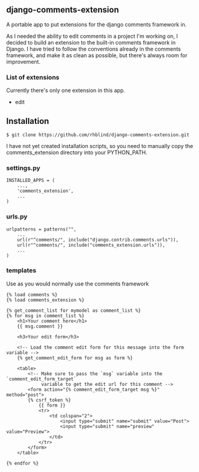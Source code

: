 ## django-comments-extension ##

A portable app to put extensions for the django comments framework in.


As I needed the ability to edit comments in a project I'm working on, I decided to build an extension to the built-in 
comments framework in Django. I have tried to follow the conventions already in the comments framework, and make it
as clean as possible, but there's always room for improvement.

### List of extensions ###
Currently there's only one extension in this app.

* edit

## Installation ##

    $ git clone https://github.com/rhblind/django-comments-extension.git

I have not yet created installation scripts, so you need to manually copy the comments_extension directory into your
PYTHON_PATH.

### settings.py ###

    INSTALLED_APPS = (
        ...,
        'comments_extension',
        ...
    )

### urls.py ###

    urlpatterns = patterns("",
        ...
        url(r"^comments/", include("django.contrib.comments.urls")),
        url(r"^comments/", include("comments_extension.urls")),
        ...
    )

### templates ###
Use as you would normally use the comments framework

    {% load comments %}
    {% load comments_extension %}

    {% get_comment_list for mymodel as comment_list %}
    {% for msg in comment_list %}
        <h1>Your comment here</h1>        
        {{ msg.comment }}
        
        <h3>Your edit form</h3>

        <!-- Load the comment edit form for this message into the form variable -->
        {% get_comment_edit_form for msg as form %}

        <table>
            <!-- Make sure to pass the `msg` variable into the `comment_edit_form_target`
                 variable to get the edit url for this comment -->
            <form action="{% comment_edit_form_target msg %}" method="post">
            {% csrf_token %}
                {{ form }}
                <tr>
                    <td colspan="2">
                        <input type="submit" name="submit" value="Post">
                        <input type="submit" name="preview" value="Preview">
                    </td>
                </tr>
            </form>
        </table>

    {% endfor %}


        
    
    



